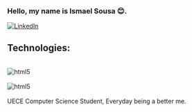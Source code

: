 ### Hello, my name is Ismael Sousa 😊.
[![LinkedIn](https://img.shields.io/badge/LinkedIn-0077B5?style=for-the-badge&logo=linkedin&logoColor=white)](https://www.linkedin.com/in/ismael-castro-565751290/)

## Technologies:
<div style= "display: inline_block"><br/>
<img align="center" alt = "html5" src= "https://img.shields.io/badge/C-00599C?style=for-the-badge&logo=c&logoColor=white"/>
<div style= "display: inline_block"><br/>
<img align="center" alt = "html5" src= "https://img.shields.io/badge/Python-14354C?style=for-the-badge&logo=python&logoColor=white"/>
</div><br/>
UECE Computer Science Student, Everyday being a better me.
